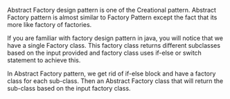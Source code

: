 Abstract Factory design pattern is one of the Creational pattern. Abstract Factory pattern is almost similar to Factory Pattern 
except the fact that its more like factory of factories.

If you are familiar with factory design pattern in java, you will notice that we have a single Factory class. This factory class 
returns different subclasses based on the input provided and factory class uses if-else or switch statement to achieve this.

In Abstract Factory pattern, we get rid of if-else block and have a factory class for each sub-class. Then an Abstract Factory class 
that will return the sub-class based on the input factory class. 
